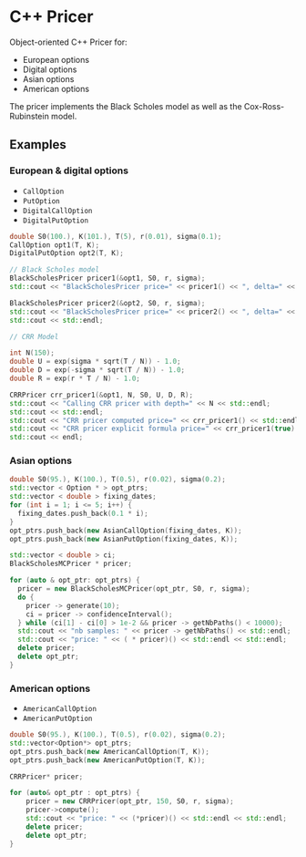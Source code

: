 # C++ Pricer

Object-oriented C++ Pricer for:
- European options
- Digital options
- Asian options
- American options


The pricer implements the Black Scholes model as well as the Cox-Ross-Rubinstein model.

## Examples

### European & digital options

- `CallOption`
- `PutOption`
- `DigitalCallOption`
- `DigitalPutOption`

```cpp
double S0(100.), K(101.), T(5), r(0.01), sigma(0.1);
CallOption opt1(T, K);
DigitalPutOption opt2(T, K);

// Black Scholes model
BlackScholesPricer pricer1(&opt1, S0, r, sigma);
std::cout << "BlackScholesPricer price=" << pricer1() << ", delta=" << pricer1.delta() << std::endl;

BlackScholesPricer pricer2(&opt2, S0, r, sigma);
std::cout << "BlackScholesPricer price=" << pricer2() << ", delta=" << pricer2.delta() << std::endl;
std::cout << std::endl;

// CRR Model

int N(150);
double U = exp(sigma * sqrt(T / N)) - 1.0;
double D = exp(-sigma * sqrt(T / N)) - 1.0;
double R = exp(r * T / N) - 1.0;

CRRPricer crr_pricer1(&opt1, N, S0, U, D, R);
std::cout << "Calling CRR pricer with depth=" << N << std::endl;
std::cout << std::endl;
std::cout << "CRR pricer computed price=" << crr_pricer1() << std::endl;
std::cout << "CRR pricer explicit formula price=" << crr_pricer1(true) << std::endl;
std::cout << endl;
```

### Asian options

```cpp
double S0(95.), K(100.), T(0.5), r(0.02), sigma(0.2);
std::vector < Option * > opt_ptrs;
std::vector < double > fixing_dates;
for (int i = 1; i <= 5; i++) {
  fixing_dates.push_back(0.1 * i);
}
opt_ptrs.push_back(new AsianCallOption(fixing_dates, K));
opt_ptrs.push_back(new AsianPutOption(fixing_dates, K));

std::vector < double > ci;
BlackScholesMCPricer * pricer;

for (auto & opt_ptr: opt_ptrs) {
  pricer = new BlackScholesMCPricer(opt_ptr, S0, r, sigma);
  do {
    pricer -> generate(10);
    ci = pricer -> confidenceInterval();
  } while (ci[1] - ci[0] > 1e-2 && pricer -> getNbPaths() < 10000);
  std::cout << "nb samples: " << pricer -> getNbPaths() << std::endl;
  std::cout << "price: " << ( * pricer)() << std::endl << std::endl;
  delete pricer;
  delete opt_ptr;
}
```

### American options

- `AmericanCallOption`
- `AmericanPutOption`

```cpp
double S0(95.), K(100.), T(0.5), r(0.02), sigma(0.2);
std::vector<Option*> opt_ptrs;
opt_ptrs.push_back(new AmericanCallOption(T, K));
opt_ptrs.push_back(new AmericanPutOption(T, K));

CRRPricer* pricer;

for (auto& opt_ptr : opt_ptrs) {
    pricer = new CRRPricer(opt_ptr, 150, S0, r, sigma);
    pricer->compute();
    std::cout << "price: " << (*pricer)() << std::endl << std::endl;
    delete pricer;
    delete opt_ptr;
}
```
